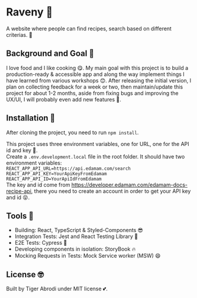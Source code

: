 # Raveny :pizza:

A website where people can find recipes, search based on different criterias. :smiling_face_with_three_hearts:

## Background and Goal :confetti_ball:

I love food and I like cooking :yum:. My main goal with this project is to build a production-ready & accessible app and along the way implement things I have learned from various workshops :blush:. After releasing the initial version, I plan on collecting feedback for a week or two, then maintain/update this project for about 1-2 months, aside from fixing bugs and improving the UX/UI, I will probably even add new features :tada:.

## Installation :page_with_curl:

After cloning the project, you need to run `npm install`.

This project uses three environment variables, one for URL, one for the API id and key :sparkling_heart:.
<br>
Create a `.env.development.local` file in the root folder.
It should have two environment variables:
<br>
`REACT_APP_API_URL=https://api.edamam.com/search`
<br>
`REACT_APP_API_KEY=YourApiKeyFromEdamam`
<br>
`REACT_APP_API_ID=YourApiIdFromEdamam`
<br>
The key and id come from https://developer.edamam.com/edamam-docs-recipe-api, there you need to create an account in order to get your API key and id :stuck_out_tongue_closed_eyes:.

## Tools :hammer:

- Building: React, TypeScript & Styled-Components :sunglasses:
- Integration Tests: Jest and React Testing Library :blue_heart:
- E2E Tests: Cypress :metal:
- Developing components in isolation: StoryBook :fire:
- Mocking Requests in Tests: Mock Service worker (MSW) :smile:

## License :nerd_face:

Built by Tiger Abrodi under MIT license :two_hearts:.
